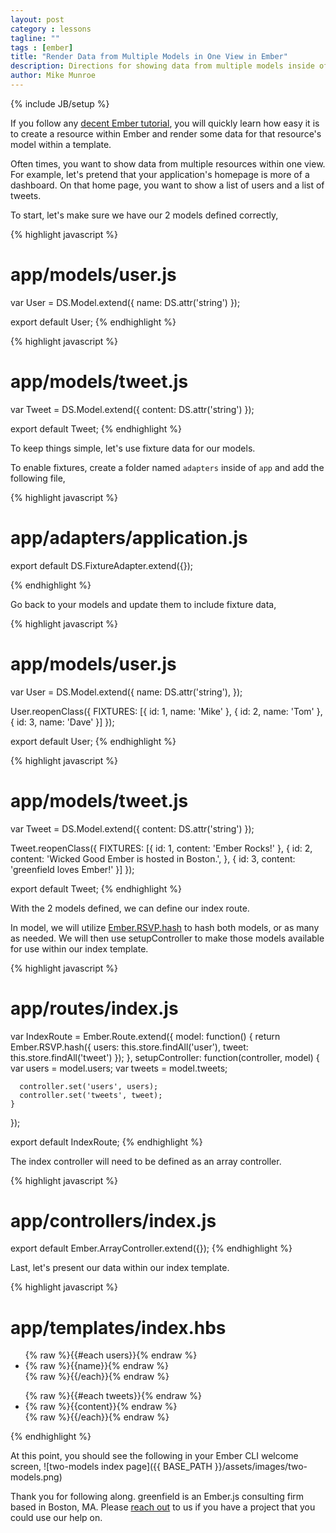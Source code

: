 ```yaml
---
layout: post
category : lessons
tagline: ""
tags : [ember]
title: "Render Data from Multiple Models in One View in Ember"
description: Directions for showing data from multiple models inside of one view.
author: Mike Munroe
---
```

{% include JB/setup %}

If you follow any [decent Ember tutorial](http://emberjs.com/guides/), you will quickly learn how easy it is to create
a resource within Ember and render some data for that resource's model within a template.

Often times, you want to show data from multiple resources within one view. For example, let's pretend that your
application's homepage is more of a dashboard. On that home page, you want to show a list of users and a list
of tweets.

To start, let's make sure we have our 2 models defined correctly,

{% highlight javascript %}
  # app/models/user.js

  var User = DS.Model.extend({
    name: DS.attr('string')
  });

  export default User;
{% endhighlight %}

{% highlight javascript %}
  # app/models/tweet.js

  var Tweet = DS.Model.extend({
    content: DS.attr('string')
  });

  export default Tweet;
{% endhighlight %}

To keep things simple, let's use fixture data for our models.

To enable fixtures, create a folder named `adapters` inside of `app` and add the following file,

{% highlight javascript %}
  # app/adapters/application.js

  export default DS.FixtureAdapter.extend({});

{% endhighlight %}

Go back to your models and update them to include fixture data,

{% highlight javascript %}
  # app/models/user.js

  var User = DS.Model.extend({
    name: DS.attr('string'),
  });

  User.reopenClass({
    FIXTURES: [{
        id: 1,
        name: 'Mike'
      },
      {
        id: 2,
        name: 'Tom'
      },
      {
        id: 3,
        name: 'Dave'
      }]
  });

  export default User;
{% endhighlight %}

{% highlight javascript %}
  # app/models/tweet.js

  var Tweet = DS.Model.extend({
    content: DS.attr('string')
  });

  Tweet.reopenClass({
    FIXTURES: [{
        id: 1,
        content: 'Ember Rocks!'
      },
      {
        id: 2,
        content: 'Wicked Good Ember is hosted in Boston.',
      },
      {
        id: 3,
        content: 'greenfield loves Ember!'
      }]
  });

  export default Tweet;
{% endhighlight %}


With the 2 models defined, we can define our index route.

In model, we will utilize [Ember.RSVP.hash](http://emberjs.com/api/classes/Ember.RSVP.html#method_hash) to hash both
models, or as many as needed. We will then use setupController to make those models available for use within
our index template.

{% highlight javascript %}
  # app/routes/index.js

  var IndexRoute = Ember.Route.extend({
    model: function() {
      return Ember.RSVP.hash({
        users: this.store.findAll('user'),
        tweet: this.store.findAll('tweet')
      });
    },
    setupController: function(controller, model) {
      var users = model.users;
      var tweets = model.tweets;

      controller.set('users', users);
      controller.set('tweets', tweet);
    }
  });

  export default IndexRoute;
{% endhighlight %}

The index controller will need to be defined as an array controller.

{% highlight javascript %}
  # app/controllers/index.js

  export default Ember.ArrayController.extend({});
{% endhighlight %}

Last, let's present our data within our index template.

{% highlight javascript %}
  # app/templates/index.hbs

  <ul>
    {% raw %}{{#each users}}{% endraw %}
      <li>{% raw %}{{name}}{% endraw %}</li>
    {% raw %}{{/each}}{% endraw %}
  </ul>

  <ul>
    {% raw %}{{#each tweets}}{% endraw %}
      <li>{% raw %}{{content}}{% endraw %}</li>
    {% raw %}{{/each}}{% endraw %}
  </ul>

{% endhighlight %}

At this point, you should see the following in your Ember CLI welcome screen,
![two-models index page]({{ BASE_PATH }}/assets/images/two-models.png)

Thank you for following along. greenfield is an Ember.js consulting firm based in Boston, MA.
Please [reach out](http://greenfieldhq.com/#/?anchor=contact) to us if you have a project that you could use our help
on.

